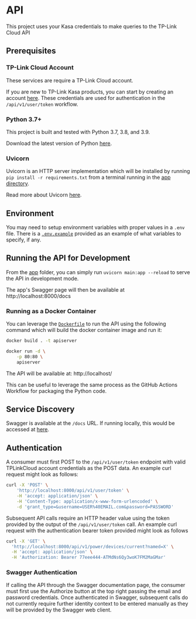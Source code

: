 # API

This project uses your Kasa credentials to make queries to the TP-Link Cloud API

## Prerequisites

### TP-Link Cloud Account

These services are require a TP-Link Cloud account. 

If you are new to TP-Link Kasa products, you can start by creating an account [here](https://www.tplinkcloud.com/register.php). These credentials are used for authentication in the `/api/v1/user/token` workflow.

### Python 3.7+

This project is built and tested with Python 3.7, 3.8, and 3.9. 

Download the latest version of Python [here](https://www.python.org/downloads/).

### Uvicorn

Uvicorn is an HTTP server implementation which will be installed by running `pip install -r requirements.txt` from a terminal running in the [app directory](./app/).

Read more about Uvicorn [here](https://www.uvicorn.org/).

## Environment

You may need to setup environment variables with proper values in a `.env` file. There is a [`.env.example`](app/configuration/.env.example) provided as an example of what variables to specify, if any.

## Running the API for Development

From the [app](app) folder, you can simply run `uvicorn main:app --reload` to serve the API in development mode.

The app's Swagger page will then be available at http://localhost:8000/docs

### Running as a Docker Container

You can leverage the [`Dockerfile`](Dockerfile) to run the API using the following command which will build the docker container image and run it:

```sh
docker build . -t apiserver

docker run -d \
    -p 80:80 \
    apiserver
```

The API will be available at: http://localhost/

This can be useful to leverage the same process as the GitHub Actions Workflow for packaging the Python code.

## Service Discovery

Swagger is available at the `/docs` URL. If running locally, this would be accessed at [here](http://localhost:8000/docs).

## Authentication

A consumer must first POST to the `/api/v1/user/token` endpoint with valid TPLinkCloud account credentials as the POST data. An example curl request might look as follows:

```sh
curl -X 'POST' \
    'http://localhost:8000/api/v1/user/token' \
    -H 'accept: application/json' \
    -H 'Content-Type: application/x-www-form-urlencoded' \
    -d 'grant_type=&username=USER%40EMAIL.com&password=PASSWORD'
```

Subsequent API calls require an HTTP header value using the token provided by the output of the `/api/v1/user/token` call. An example curl request with the authentication bearer token provided might look as follows

```sh
curl -X 'GET' \
  'http://localhost:8000/api/v1/power/devices/current?named=X' \
  -H 'accept: application/json' \
  -H 'Authorization: Bearer 77eee444-ATMdNs6Qy3woK7FM2MaGMar'
```

### Swagger Authentication

If calling the API through the Swagger documentation page, the consumer must first use the Authorize button at the top right passing the email and password credentials. Once authenticated in Swagger, subsequent calls do not currently require further identity context to be entered manually as they will be provided by the Swagger web client.
